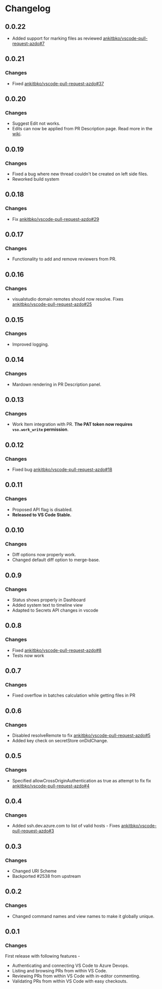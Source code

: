 # Changelog

## 0.0.22

- Added support for marking files as reviewed [ankitbko/vscode-pull-request-azdo#7](https://github.com/ankitbko/vscode-pull-request-azdo/issues/7)

## 0.0.21

### Changes

- Fixed [ankitbko/vscode-pull-request-azdo#37](https://github.com/ankitbko/vscode-pull-request-azdo/issues/37)

## 0.0.20

### Changes

- Suggest Edit not works.
- Edits can now be applied from PR Description page. Read more in the [wiki](https://github.com/ankitbko/vscode-pull-request-azdo/wiki/Suggest-Edit).

## 0.0.19

### Changes

- Fixed a bug where new thread couldn't be created on left side files.
- Reworked build system

## 0.0.18

### Changes

- Fix [ankitbko/vscode-pull-request-azdo#29](https://github.com/ankitbko/vscode-pull-request-azdo/issues/29)

## 0.0.17

### Changes

- Functionality to add and remove reviewers from PR.

## 0.0.16

### Changes

- visualstudio domain remotes should now resolve. Fixes [ankitbko/vscode-pull-request-azdo#25](https://github.com/ankitbko/vscode-pull-request-azdo/issues/25)

## 0.0.15

### Changes

- Improved logging.

## 0.0.14

### Changes

- Mardown rendering in PR Description panel.

## 0.0.13

### Changes

- Work Item integration with PR. **The PAT token now requires `vso.work_write` permission**.

## 0.0.12

### Changes

- Fixed bug [ankitbko/vscode-pull-request-azdo#18](https://github.com/ankitbko/vscode-pull-request-azdo/issues/18)

## 0.0.11

### Changes

- Proposed API flag is disabled.
- **Released to VS Code Stable.**

## 0.0.10

### Changes

- Diff options now properly work.
- Changed default diff option to merge-base.

## 0.0.9

### Changes

- Status shows properly in Dashboard
- Added system text to timeline view
- Adapted to Secrets API changes in vscode

## 0.0.8

### Changes

- Fixed [ankitbko/vscode-pull-request-azdo#8](https://github.com/ankitbko/vscode-pull-request-azdo/issues/8)
- Tests now work

## 0.0.7

### Changes

- Fixed overflow in batches calculation while getting files in PR

## 0.0.6

### Changes

- Disabled resolveRemote to fix [ankitbko/vscode-pull-request-azdo#5](https://github.com/ankitbko/vscode-pull-request-azdo/issues/5)
- Added key check on secretStore onDidChange.

## 0.0.5

### Changes

- Specified allowCrossOriginAuthentication as true as attempt to fix fix [ankitbko/vscode-pull-request-azdo#4](https://github.com/ankitbko/vscode-pull-request-azdo/issues/4)

## 0.0.4

### Changes

- Added ssh.dev.azure.com to list of valid hosts - Fixes [ankitbko/vscode-pull-request-azdo#3](https://github.com/ankitbko/vscode-pull-request-azdo/issues/3)

## 0.0.3

### Changes

- Changed URI Scheme
- Backported #2538 from upstream

## 0.0.2

### Changes

- Changed command names and view names to make it globally unique.

## 0.0.1

### Changes

First release with following features -

- Authenticating and connecting VS Code to Azure Devops.
- Listing and browsing PRs from within VS Code.
- Reviewing PRs from within VS Code with in-editor commenting.
- Validating PRs from within VS Code with easy checkouts.
